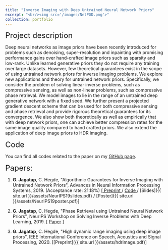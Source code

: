 ```yaml
---
title: "Inverse Imaging with Deep Untrained Neural Network Priors"
excerpt: "<br/><img src='/images/NetPGD.png'>"
collection: portfolio
---
```


<font size="+2"> Project description </font>

Deep neural networks as image priors have been recently introduced for problems such as denoising, super-resolution and inpainting with promising performance gains over hand-crafted image priors such as sparsity and low-rank. Unlike learned generative priors they do not require any training over large datasets. However, few theoretical guarantees exist in the scope of using untrained network priors for inverse imaging problems. We explore new applications and theory for untrained network priors. Specifically, we consider the problem of solving linear inverse problems, such as compressive sensing, as well as non-linear problems, such as compressive phase retrieval. We model images to lie in the range of an untrained deep generative network with a fixed seed. We further present a projected gradient descent scheme that can be used for both compressive sensing and phase retrieval and provide rigorous theoretical guarantees for its convergence. We also show both theoretically as well as empirically that with deep network priors, one can achieve better compression rates for the same image quality compared to hand crafted priors. We also extend the application of deep image priors to HDR imaging.

<font size="+2"> Code </font>

You can find all codes related to the paper on my <a target="_blank" href='https://github.com/GauriJagatap/invimaging-deeppriors'> GitHub page</a>.

<font size="+2"> Papers: </font>

1. **G. Jagatap**, C. Hegde, "Algorithmic Guarantees for Inverse Imaging with Untrained Network Priors", Advances in Neural Information Processing Systems, 2019. (Acceptance rate: 21.18%)  [<a target="_blank" href='https://arxiv.org/abs/1906.08763'> Preprint </a> / <a target="_blank" href='https://github.com/GauriJagatap/invimaging-deeppriors'> Code </a> / [Slides]({{ site.url }}/assets/NeurIPS19slides.pdf) / [Poster]({{ site.url }}/assets/NeurIPS19poster.pdf)]

2. **G. Jagatap**, C. Hegde, "Phase Retrieval using Untrained Neural Network Priors", NeurIPS Workshop on Solving Inverse Problems with Deep Learning, 2019. [ <a target="_blank" href= 'https://openreview.net/forum?id=ryl7QwPEIr'>Paper</a> ]

3. **G. Jagatap**, C. Hegde, "High dynamic range imaging using deep image priors", IEEE International Conference on Speech, Acoustics and Signal Processing, 2020. [[Preprint]({{ site.url }}/assets/hdrimage.pdf)]
